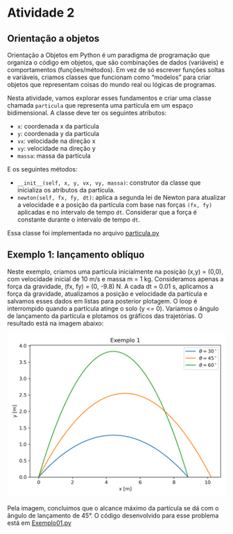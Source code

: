 # Atividade 2

## Orientação a objetos

Orientação a Objetos em Python é um paradigma de programação que organiza o código em objetos, que são combinações de dados (variáveis) e comportamentos (funções/métodos). Em vez de só escrever funções soltas e variáveis, criamos classes que funcionam como “modelos” para criar objetos que representam coisas do mundo real ou lógicas de programas.

Nesta atividade, vamos explorar esses fundamentos e criar uma classe chamada `particula` que representa uma partícula em um espaço bidimensional. A classe deve ter os seguintes atributos:
  - `x`: coordenada x da partícula
  - `y`: coordenada y da partícula
  - `vx`: velocidade na direção x
  - `vy`: velocidade na direção y
  - `massa`: massa da partícula

E os seguintes métodos:
  - `__init__(self, x, y, vx, vy, massa)`: construtor da classe que inicializa os atributos da partícula.
  - `newton(self, fx, fy, dt)`: aplica a segunda lei de Newton para atualizar a velocidade e a posição da partícula com base nas forças `(fx, fy)` aplicadas e no intervalo de tempo `dt`. Considerar que a força é constante durante o intervalo de tempo `dt`.

Essa classe foi implementada no arquivo [particula.py](particula.py)


## Exemplo 1: lançamento oblíquo

Neste exemplo, criamos uma partícula inicialmente na posição (x,y) = (0,0), com velocidade inicial de 10 m/s e massa m = 1 kg. Consideramos apenas a força da gravidade, (fx, fy) = (0, -9.8) N. A cada dt = 0.01 s, aplicamos a força da gravidade, atualizamos a posição e velocidade da partícula e salvamos esses dados em listas para posterior plotagem. O loop é interrompido quando a partícula atinge o solo (y <= 0). 
Variamos o ângulo de lançamento da partícula e plotamos os gráficos das trajetórias. O resultado está na imagem abaixo:

<img src="Exemplo1.png" width="600"/>

Pela imagem, concluimos que o alcance máximo da partícula se dá com o ângulo de lançamento de 45°. O código desenvolvido para esse problema está em [Exemplo01.py](Exemplo01.py)
